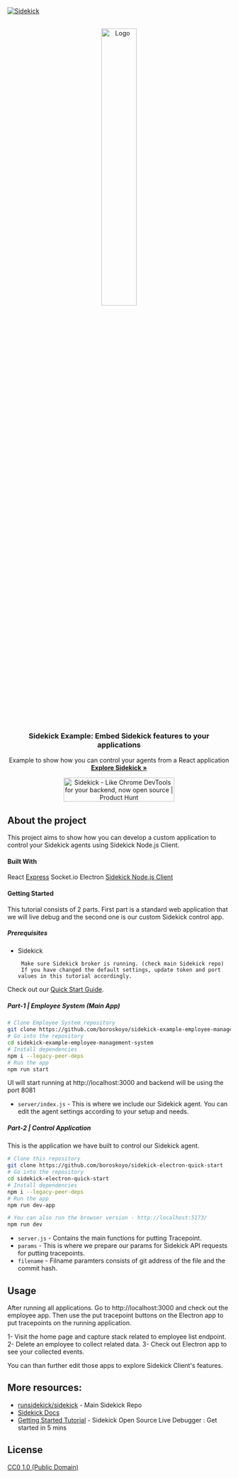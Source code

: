 <a name="readme-top"></a>

[![Sidekick][sidekick-shield]][sidekick-url]

<!-- PROJECT LOGO -->
<br />
<div align="center">
  <a href="https://github.com/runsidekick/sidekick">
    <img src="https://4750167.fs1.hubspotusercontent-na1.net/hubfs/4750167/Sidekick%20OS%20repo/logo-1.png" alt="Logo" width="40%" height="40%">
  </a>
  </div>
<div align="center">



  <h3 align="center">Sidekick Example: Embed Sidekick features to your applications </h3>

  <p align="center">
    Example to show how you can control your agents from a React application
    <br />
    <a href="https://github.com/runsidekick/sidekick"><strong>Explore Sidekick »</strong></a>
    <br />
  </p>
</div>


<div align="center">
<a href="https://www.producthunt.com/posts/sidekick-12?utm_source=badge-top-post-badge&utm_medium=badge&utm_souce=badge-sidekick&#0045;12" target="_blank"><img src="https://api.producthunt.com/widgets/embed-image/v1/top-post-badge.svg?post_id=357053&theme=light&period=daily" alt="Sidekick - Like&#0032;Chrome&#0032;DevTools&#0032;for&#0032;your&#0032;backend&#0044;&#0032;now&#0032;open&#0032;source | Product Hunt" style="width: 250px; height: 54px;" width="250" height="54" /></a>
</div>


## About the project

This project aims to show how you can develop a custom application to control your Sidekick agents using Sidekick Node.js Client.

#### Built With

React
[Express](https://expressjs.com/)
Socket.io
Electron
[Sidekick Node.js Client](https://www.npmjs.com/package/@runsidekick/sidekick-client)



#### Getting Started

This tutorial consists of 2 parts. First part is a standard web application that we will live debug and the second one is our custom Sidekick control app.


##### Prerequisites

 * Sidekick

        Make sure Sidekick broker is running. (check main Sidekick repo)
        If you have changed the default settings, update token and port values in this tutorial accordingly.

Check out our  [Quick Start Guide](https://medium.com/p/efc0845a2288).



##### Part-1 | Employee System (Main App)


```bash
# Clone Employee System repository
git clone https://github.com/boroskoyo/sidekick-example-employee-management-system
# Go into the repository
cd sidekick-example-employee-management-system
# Install dependencies
npm i --legacy-peer-deps
# Run the app
npm run start
```

UI will start running at http://localhost:3000 and backend will be using the port 8081

- `server/index.js` - This is where we include our Sidekick agent. You can edit the agent settings according to your setup and needs.


##### Part-2 | Control Application

This is the application we have built to control our Sidekick agent.

```bash
# Clone this repository
git clone https://github.com/boroskoyo/sidekick-electron-quick-start
# Go into the repository
cd sidekick-electron-quick-start
# Install dependencies
npm i --legacy-peer-deps
# Run the app
npm run dev-app
```

```bash
# You can also run the browser version - http://localhost:5173/
npm run dev
```


- `server.js` - Contains the main functions for putting Tracepoint.
- `params` - This is where we prepare our params for Sidekick API requests for putting tracepoints.
- `filename` - Filname paramters consists of git address of the file and the commit hash.

## Usage
After running all applications. Go to http://localhost:3000 and check out the employee app. Then use the put tracepoint buttons on the Electron app to put tracepoints on the running application.

1- Visit the home page and capture stack related to employee list endpoint.
2- Delete an employee to collect related data.
3- Check out Electron app to see your collected events.

You can than further edit those apps to explore Sidekick Client's features.



## More resources:

- [runsidekick/sidekick](https://github.com/runsidekick/sidekick) - Main Sidekick Repo
- [Sidekick Docs](https://docs.runsidekick.com/)
- [Getting Started Tutorial](https://medium.com/runsidekick/sidekick-open-source-live-debugger-get-started-in-5-mins-efc0845a2288) - Sidekick Open Source Live Debugger : Get started in 5 mins

## License

[CC0 1.0 (Public Domain)](LICENSE.md)



<!-- MARKDOWN LINKS & IMAGES -->
<!-- https://www.markdownguide.org/basic-syntax/#reference-style-links -->
[sidekick-shield]: https://img.shields.io/badge/USE-SIDEKICK-purple?style=for-the-badge
[sidekick-url]: https://github.com/RunSidekick/sidekick

